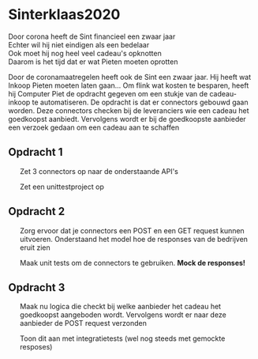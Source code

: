 # Sinterklaas2020
Door corona heeft de Sint financieel een zwaar jaar <br>
Echter wil hij niet eindigen als een bedelaar<br>
Ook moet hij nog heel veel cadeau's opknotten<br>
Daarom is het tijd dat er wat Pieten moeten oprotten<br>


Door de coronamaatregelen heeft ook de Sint een zwaar jaar. Hij heeft wat Inkoop Pieten moeten laten gaan... Om flink wat kosten te besparen, heeft hij Computer Piet de opdracht gegeven om een stukje van de cadeau-inkoop te automatiseren. De opdracht is dat er connectors gebouwd gaan worden. Deze connectors checken bij de leveranciers wie een cadeau het goedkoopst aanbiedt. Vervolgens wordt er bij de goedkoopste aanbieder een verzoek gedaan om een cadeau aan te schaffen


<h2>Opdracht 1</h2>
  <ul>Zet 3 connectors op naar de onderstaande API's</ul>
  <ul>Zet een unittestproject op</ul>

<h2>Opdracht 2</h2>
  <ul>Zorg ervoor dat je connectors een POST en een GET request kunnen uitvoeren. Onderstaand het model hoe de responses van de bedrijven eruit zien</ul>
  <ul>Maak unit tests om de connectors te gebruiken. <b>Mock de responses!</b></ul>

<h2>Opdracht 3</h2>
  <ul>Maak nu logica die checkt bij welke aanbieder het cadeau het goedkoopst aangeboden wordt. Vervolgens wordt er naar deze aanbieder de POST request verzonden</ul>
  <ul>Toon dit aan met integratietests (wel nog steeds met gemockte resposes)</ul>
